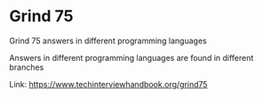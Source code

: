 # Grind 75
Grind 75 answers in different programming languages

Answers in different programming languages are found in different branches



Link: https://www.techinterviewhandbook.org/grind75

